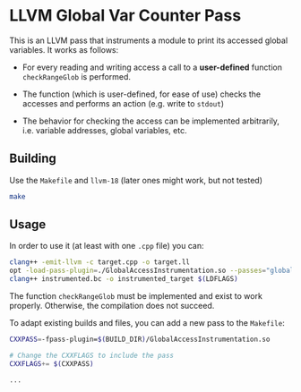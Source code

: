 # LLVM Global Var Counter Pass

This is an LLVM pass that instruments a module to print its accessed global variables.
It works as follows:

- For every reading and writing access a call to a **user-defined** function `checkRangeGlob` is performed.
- The function (which is user-defined, for ease of use) checks the accesses and performs an action (e.g. write to `stdout`)

- The behavior for checking the access can be implemented arbitrarily, i.e. variable addresses, global variables, etc.

## Building

Use the `Makefile` and `llvm-18` (later ones might work, but not tested)

```bash
make 
```

## Usage

In order to use it (at least with one `.cpp` file) you can:

```bash
clang++ -emit-llvm -c target.cpp -o target.ll 
opt -load-pass-plugin=./GlobalAccessInstrumentation.so --passes="global_access_instrumentation" -o instrumented.bc target.ll
clang++ instrumented.bc -o instrumented_target $(LDFLAGS)
```

The function `checkRangeGlob` must be implemented and exist to work properly. 
Otherwise, the compilation does not succeed.

To adapt existing builds and files, you can add a new pass to the `Makefile`:


```bash
CXXPASS=-fpass-plugin=$(BUILD_DIR)/GlobalAccessInstrumentation.so

# Change the CXXFLAGS to include the pass
CXXFLAGS+= $(CXXPASS)

...
```

